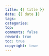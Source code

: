 ```yaml
---
title: {{ title }}
date: {{ date }}
tags:
categories: 
top:
comments: false
reward: true
toc: true
copyright: true
---
```

